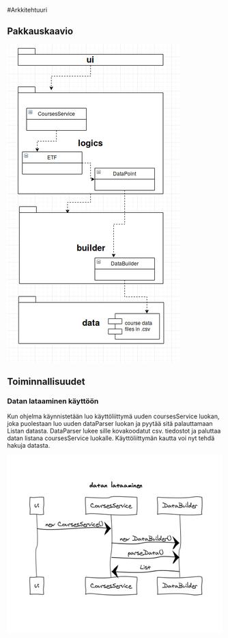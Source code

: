 #Arkkitehtuuri

## Pakkauskaavio

![pakkauskaavio](https://raw.githubusercontent.com/Haimis/ot-harjoitustyo/master/dokumentaatio/pakkauskaavio.png)

## Toiminnallisuudet

### Datan lataaminen käyttöön

Kun ohjelma käynnistetään luo käyttöliittymä uuden coursesService luokan, joka puolestaan luo uuden dataParser luokan ja pyytää sitä palauttamaan Listan datasta. DataParser lukee sille kovakoodatut csv. tiedostot ja paluttaa datan listana coursesService luokalle. Käyttöliittymän kautta voi nyt tehdä hakuja datasta.

![datan lataaminen](https://github.com/Haimis/ot-harjoitustyo/blob/master/dokumentaatio/datanLataaminen.png)
